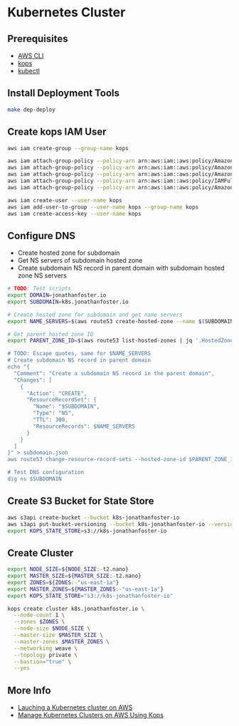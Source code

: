 # Kubernetes Cluster

## Prerequisites

* [AWS CLI](https://aws.amazon.com/cli/)
* [kops](https://github.com/kubernetes/kops)
* [kubectl]()

## Install Deployment Tools

```bash
make dep-deploy
```

## Create kops IAM User

```bash
aws iam create-group --group-name kops

aws iam attach-group-policy --policy-arn arn:aws:iam::aws:policy/AmazonEC2FullAccess --group-name kops
aws iam attach-group-policy --policy-arn arn:aws:iam::aws:policy/AmazonRoute53FullAccess --group-name kops
aws iam attach-group-policy --policy-arn arn:aws:iam::aws:policy/AmazonS3FullAccess --group-name kops
aws iam attach-group-policy --policy-arn arn:aws:iam::aws:policy/IAMFullAccess --group-name kops
aws iam attach-group-policy --policy-arn arn:aws:iam::aws:policy/AmazonVPCFullAccess --group-name kops

aws iam create-user --user-name kops
aws iam add-user-to-group --user-name kops --group-name kops
aws iam create-access-key --user-name kops
```

## Configure DNS

* Create hosted zone for subdomain
* Get NS servers of subdomain hosted zone
* Create subdomain NS record in parent domain with subdomain hosted zone NS servers

```bash
# TODO: Test scripts
export DOMAIN=jonathanfoster.io
export SUBDOMAIN=k8s.jonathanfoster.io

# Create hosted zone for subdomain and get name servers
export NAME_SERVERS=$(aws route53 create-hosted-zone --name $(SUBDOMAIN) --caller-reference $(uuidgen) | jq .DelegationSet.NameServers)

# Get parent hosted zone ID
export PARENT_ZONE_ID=$(aws route53 list-hosted-zones | jq '.HostedZones[] | select(.Name=="$(DOMAIN).") | .Id)

# TODO: Escape quotes, same for $NAME_SERVERS
# Create subdomain NS record in parent domain
echo "{
  "Comment": "Create a subdomain NS record in the parent domain",
  "Changes": [
    {
      "Action": "CREATE",
      "ResourceRecordSet": {
        "Name": "$SUBDOMAIN",
        "Type": "NS",
        "TTL": 300,
        "ResourceRecords": $NAME_SERVERS
      }
    }
  ]
}" > subdomain.json
aws route53 change-resource-record-sets --hosted-zone-id $PARENT_ZONE_ID --change-batch file://subdomain.json

# Test DNS configuration
dig ns $SUBDOMAIN
```

## Create S3 Bucket for State Store

```bash
aws s3api create-bucket --bucket k8s-jonathanfoster-io
aws s3api put-bucket-versioning --bucket k8s-jonathanfoster-io --versioning-configuration Status=Enabled
export KOPS_STATE_STORE=s3://k8s-jonathanfoster-io
```

## Create Cluster

```bash
export NODE_SIZE=${NODE_SIZE:-t2.nano}
export MASTER_SIZE=${MASTER_SIZE:-t2.nano}
export ZONES=${ZONES:-"us-east-1a"}
export MASTER_ZONES=${MASTER_ZONES:-"us-east-1a"}
export KOPS_STATE_STORE="s3://k8s-jonathanfoster-io"

kops create cluster k8s.jonathanfoster.io \
  --node-count 1 \
  --zones $ZONES \
  --node-size $NODE_SIZE \
  --master-size $MASTER_SIZE \
  --master-zones $MASTER_ZONES \
  --networking weave \
  --topology private \
  --bastion="true" \
  --yes
```

## More Info

* [Lauching a Kubernetes cluster on AWS](https://github.com/kubernetes/kops/blob/master/docs/aws.md)
* [Manage Kubernetes Clusters on AWS Using Kops](https://aws.amazon.com/blogs/compute/kubernetes-clusters-aws-kops/)
